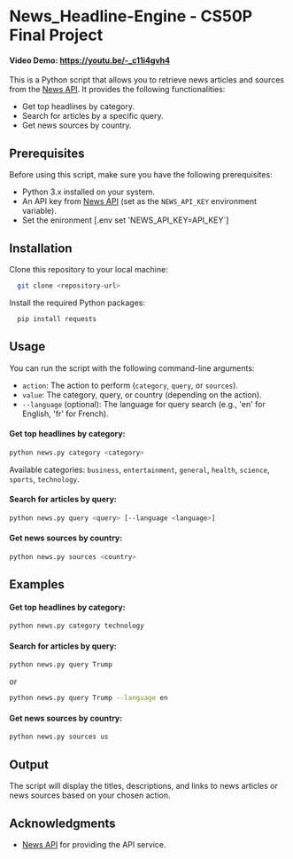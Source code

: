 # News_Headline-Engine - CS50P Final Project

  #### Video Demo: https://youtu.be/-_c11i4gvh4 


This is a Python script that allows you to retrieve news articles and sources from the [News API](https://newsapi.org/). It provides the following functionalities:

- Get top headlines by category.
- Search for articles by a specific query.
- Get news sources by country.

## Prerequisites

Before using this script, make sure you have the following prerequisites:

- Python 3.x installed on your system.
- An API key from [News API](https://newsapi.org/) (set as the `NEWS_API_KEY` environment variable).
- Set the enironment [.env set 'NEWS_API_KEY=API_KEY`]


## Installation

Clone this repository to your local machine:



```bash
  git clone <repository-url>
```

Install the required Python packages:

```bash
  pip install requests
```
## Usage

You can run the script with the following command-line arguments:

- `action`: The action to perform (`category`, `query`, or `sources`).
- `value`: The category, query, or country (depending on the action).
- `--language` (optional): The language for query search (e.g., 'en' for English, 'fr' for French).

#### Get top headlines by category:
```bash
python news.py category <category>

```
Available categories: `business`, `entertainment`, `general`, `health`, `science`, `sports`, `technology`.

#### Search for articles by query:
```bash
python news.py query <query> [--language <language>]

```
#### Get news sources by country:
```bash
python news.py sources <country>

```

## Examples

#### Get top headlines by category:
```bash
python news.py category technology

```

#### Search for articles by query:
```bash
python news.py query Trump

```
or
```bash
python news.py query Trump --language en

```
#### Get news sources by country:
```bash
python news.py sources us

```
## Output

The script will display the titles, descriptions, and links to news articles or news sources based on your chosen action.



## Acknowledgments

- [News API](https://newsapi.org/) for providing the API service.
